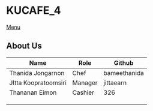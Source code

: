 # KUCAFE_4

[Menu](menu.md)

## About Us

| Name   | Role  | Github   |
|--------|-------|----------|
| Thanida Jongarnon | Chef | bameethanida |
| JItta Koopratoomsiri | Manager | jittaearn |
| Thananan Eimon | Cashier | 326 |
|  |  |  |
|  |  |  |
|  |  |  |
